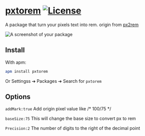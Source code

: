 # [pxtorem](https://atom.io/packages/pxtorem)  [![License](https://img.shields.io/apm/l/atom-clock.svg?style=flat-square)](https://github.com/w3cay/pxtorem/LICENSE.md)

A package that turn your pixels text into rem. origin from [px2rem](https://github.com/shunjinchan/px2rem)

![A screenshot of your package](https://raw.githubusercontent.com/w3cay/pxtorem/v0.0.0/pxtorem.gif)

## Install
 With apm:
```bash
apm install pxtorem
```
Or Settingss ➔ Packages ➔ Search for `pxtorem`

## Options
`addMark:true` Add origin pixel value like /* 100/75 */

`baseSize:75` This will change the base size to convert px to rem

`Precision:2` The number of digits to the right of the decimal point
